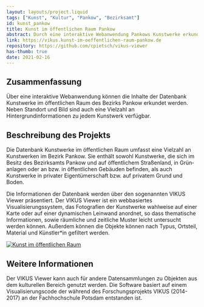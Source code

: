 ```yaml
---
layout: layouts/project.liquid
tags: ["Kunst", "Kultur", "Pankow", "Bezirksamt"]
id: kunst_pankow
title: Kunst im öffentlichen Raum Pankow
abstract: Durch eine interaktive Webanwendung Pankows Kunstwerke erkunden
link: https://vikus.kunst-im-oeffentlichen-raum-pankow.de
repository: https://github.com/cpietsch/vikus-viewer
has-thumb: true
date: 2021-02-16
---
```


## Zusammenfassung

Über eine interaktive Webanwendung können die Inhalte der Datenbank Kunstwerke im öffentlichen Raum des Bezirks Pankow erkundet werden. Neben Standort und Bild sind auch eine Vielzahl an Hintergrundinformationen zu jedem Kunstwerk verfügbar.

## Beschreibung des Projekts

Die Datenbank Kunstwerke im öffentlichen Raum umfasst eine Vielzahl an Kunstwerken im Bezirk Pankow. Sie enthält sowohl Kunstwerke, die sich im Besitz des Bezirksamts Pankow und auf öffentlichem Straßen­land, in Grün­anlagen oder an bzw. in öffentlichen Gebäuden befinden, als auch Kunstwerke in privater Eigentümer­schaft bzw. auf privatem Grund und Boden.

Die Informationen der Datenbank werden über den sogenannten VIKUS Viewer präsentiert.
Der VIKUS Viewer ist ein webbasiertes Visualisierungssystem, das Fotografien der Kunstwerke wahlweise auf einer Karte oder auf einer dynamischen Leinwand anordnet, so dass thematische Informationen, sowie räumliche und zeitliche Muster leicht untersucht werden können. Außerdem können die Objekte können nach Typus, Ortsteil, Material und Künstler\*in gefiltert werden.

[![Kunst im öffentlichen Raum](/assets/images/projects/kunst_pankow_map.png)](https://vikus.kunst-im-oeffentlichen-raum-pankow.de)

## Weitere Informationen

Der VIKUS Viewer kann auch für andere Datensammlungen zu Objekten aus dem kulturellen Bereich genutzt werden.
Die Software basiert auf einem Visualisierungscode der während des Forschungsprojekts VIKUS (2014-2017) an der Fachhochschule Potsdam entstanden ist.
